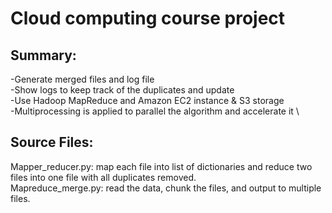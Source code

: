 
# Cloud computing course project #
## Summary: ##
-Generate merged files and log file \
-Show logs to keep track of the duplicates and update \
-Use Hadoop MapReduce and Amazon EC2 instance & S3 storage \
-Multiprocessing is applied to parallel the algorithm and accelerate it \
## Source Files: ##
Mapper_reducer.py: map each file into list of dictionaries and reduce two files into one file with all duplicates removed. \
Mapreduce_merge.py: read the data, chunk the files, and output to multiple files.
